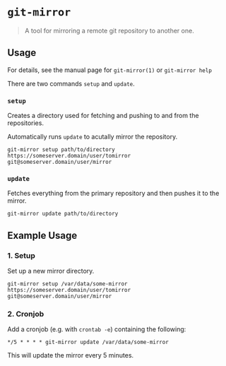 # `git-mirror`

> A tool for mirroring a remote git repository to another one.

## Usage

For details, see the manual page for `git-mirror(1)` or `git-mirror help`

There are two commands `setup` and `update`.

### `setup`

Creates a directory used for fetching and pushing to and from the repositories.

Automatically runs `update` to acutally mirror the repository.

```
git-mirror setup path/to/directory https://someserver.domain/user/tomirror git@someserver.domain/user/mirror
```

### `update`

Fetches everything from the primary repository and then pushes it to the mirror.

```
git-mirror update path/to/directory
```

## Example Usage

### 1. Setup

Set up a new mirror directory.

```
git-mirror setup /var/data/some-mirror https://someserver.domain/user/tomirror git@someserver.domain/user/mirror
```

### 2. Cronjob

Add a cronjob (e.g. with `crontab -e`) containing the following:

```
*/5 * * * * git-mirror update /var/data/some-mirror
```

This will update the mirror every 5 minutes.
